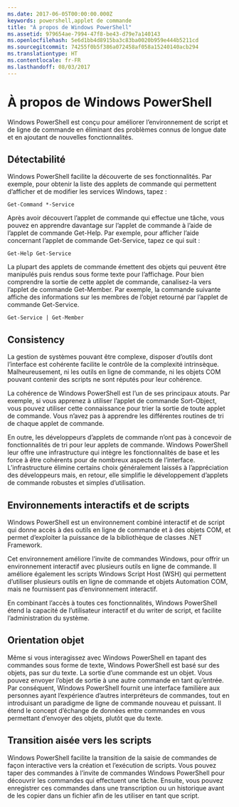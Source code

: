 ```yaml
---
ms.date: 2017-06-05T00:00:00.000Z
keywords: powershell,applet de commande
title: "À propos de Windows PowerShell"
ms.assetid: 979654ae-7994-47f8-be43-d79e7a140143
ms.openlocfilehash: 5e6d1bb4d8915ba3c83ba0020b959e444b5211cd
ms.sourcegitcommit: 74255f0b5f386a072458af058a15240140acb294
ms.translationtype: HT
ms.contentlocale: fr-FR
ms.lasthandoff: 08/03/2017
---
```

# <a name="about-windows-powershell"></a>À propos de Windows PowerShell
Windows PowerShell est conçu pour améliorer l’environnement de script et de ligne de commande en éliminant des problèmes connus de longue date et en ajoutant de nouvelles fonctionnalités.

## <a name="discoverability"></a>Détectabilité
Windows PowerShell facilite la découverte de ses fonctionnalités. Par exemple, pour obtenir la liste des applets de commande qui permettent d’afficher et de modifier les services Windows, tapez :

```
Get-Command *-Service
```

Après avoir découvert l’applet de commande qui effectue une tâche, vous pouvez en apprendre davantage sur l’applet de commande à l’aide de l’applet de commande Get-Help. Par exemple, pour afficher l’aide concernant l’applet de commande Get-Service, tapez ce qui suit :

```
Get-Help Get-Service
```
La plupart des applets de commande émettent des objets qui peuvent être manipulés puis rendus sous forme texte pour l’affichage. Pour bien comprendre la sortie de cette applet de commande, canalisez-la vers l’applet de commande Get-Member. Par exemple, la commande suivante affiche des informations sur les membres de l’objet retourné par l’applet de commande Get-Service.

```
Get-Service | Get-Member
```

## <a name="consistency"></a>Consistency
La gestion de systèmes pouvant être complexe, disposer d’outils dont l’interface est cohérente facilite le contrôle de la complexité intrinsèque. Malheureusement, ni les outils en ligne de commande, ni les objets COM pouvant contenir des scripts ne sont réputés pour leur cohérence.

La cohérence de Windows PowerShell est l’un de ses principaux atouts. Par exemple, si vous apprenez à utiliser l’applet de commande Sort-Object, vous pouvez utiliser cette connaissance pour trier la sortie de toute applet de commande. Vous n’avez pas à apprendre les différentes routines de tri de chaque applet de commande.

En outre, les développeurs d’applets de commande n’ont pas à concevoir de fonctionnalités de tri pour leur applets de commande. Windows PowerShell leur offre une infrastructure qui intègre les fonctionnalités de base et les force à être cohérents pour de nombreux aspects de l’interface. L’infrastructure élimine certains choix généralement laissés à l’appréciation des développeurs mais, en retour, elle simplifie le développement d’applets de commande robustes et simples d’utilisation.

## <a name="interactive-and-scripting-environments"></a>Environnements interactifs et de scripts
Windows PowerShell est un environnement combiné interactif et de script qui donne accès à des outils en ligne de commande et à des objets COM, et permet d’exploiter la puissance de la bibliothèque de classes .NET Framework.

Cet environnement améliore l’invite de commandes Windows, pour offrir un environnement interactif avec plusieurs outils en ligne de commande. Il améliore également les scripts Windows Script Host (WSH) qui permettent d’utiliser plusieurs outils en ligne de commande et objets Automation COM, mais ne fournissent pas d’environnement interactif.

En combinant l’accès à toutes ces fonctionnalités, Windows PowerShell étend la capacité de l’utilisateur interactif et du writer de script, et facilite l’administration du système.

## <a name="object-orientation"></a>Orientation objet
Même si vous interagissez avec Windows PowerShell en tapant des commandes sous forme de texte, Windows PowerShell est basé sur des objets, pas sur du texte. La sortie d’une commande est un objet. Vous pouvez envoyer l’objet de sortie à une autre commande en tant qu’entrée. Par conséquent, Windows PowerShell fournit une interface familière aux personnes ayant l’expérience d’autres interpréteurs de commandes, tout en introduisant un paradigme de ligne de commande nouveau et puissant. Il étend le concept d’échange de données entre commandes en vous permettant d’envoyer des objets, plutôt que du texte.

## <a name="easy-transition-to-scripting"></a>Transition aisée vers les scripts
Windows PowerShell facilite la transition de la saisie de commandes de façon interactive vers la création et l’exécution de scripts. Vous pouvez taper des commandes à l’invite de commandes Windows PowerShell pour découvrir les commandes qui effectuent une tâche. Ensuite, vous pouvez enregistrer ces commandes dans une transcription ou un historique avant de les copier dans un fichier afin de les utiliser en tant que script.

